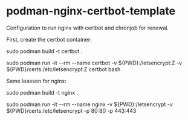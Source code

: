 # podman-nginx-certbot-template
Configuration to run nginx with certbot and chronjob for renewal.


First, create the certbot container:

sudo podman build -t certbot .

sudo podman run -it --rm --name certbot -v ${PWD}:/letsencrypt:Z -v ${PWD}/certs:/etc/letsencrypt:Z certbot bash


Same leasson for nginx:

sudo podman build -t nginx .

sudo podman run -it --rm --name nginx -v ${PWD}:/letsencrypt -v ${PWD}/certs:/etc/letsencrypt -p 80:80 -p 443:443
